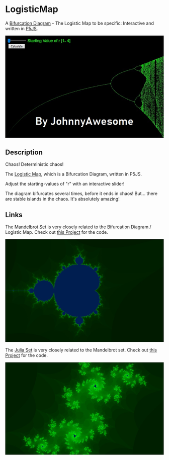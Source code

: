 # LogisticMap
A [Bifurcation Diagram](https://en.wikipedia.org/wiki/Bifurcation_diagram) - The Logistic Map to be specific: Interactive and written in [P5JS](https://p5js.org/).

![Logistic Map](https://raw.githubusercontent.com/johnnyawesome/LogisticMap/master/LogisticMapSlider/DemoImages/LogisticMapSlider1.jpg)

## Description

Chaos! Deterministic chaos! 

The [Logistic Map](https://en.wikipedia.org/wiki/Logistic_map), which is a Bifurcation Diagram, written in P5JS.

Adjust the starting-values of "r" with an interactive slider!

The diagram bifurcates several times, before it ends in chaos! But... there are stable islands in the chaos. It's absolutely amazing!

## Links
 
The  [Mandelbrot Set](https://github.com/johnnyawesome/Mandelbrot) is very closely related to the Bifurcation Diagram / Logistic Map. Check out [this Project](https://github.com/johnnyawesome/Mandelbrot) for the code.

![Mandelbrot Set](https://raw.githubusercontent.com/johnnyawesome/Mandelbrot/main/Mandelbrot/DemoImages/Mandelbrot%20Set.jpg)

The  [Julia Set](hhttps://github.com/johnnyawesome/JuliaSet) is very closely related to the Mandelbrot set. Check out [this Project](https://github.com/johnnyawesome/JuliaSet)
for the code.

![Julia Set](https://raw.githubusercontent.com/johnnyawesome/JuliaSet/main/JuliaSet/DemoImages/JuliaSet.jpg)
